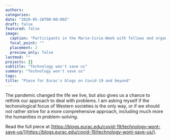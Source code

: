 ```yaml
---
authors:
categories:
date: "2020-05-28T00:00:00Z"
draft: false
featured: false
image:
  caption: "Participants in the Marie-Curie-Week with fellows and organizers"
  focal_point: ""
  placement: 2
  preview_only: false
lastmod: ""
projects: []
subtitle: "Technology won't save us"
summary: "Technology won't save us"
tags:
title: "Piece for Eurac's blogs on Covid-19 and beyond"
---
```


The pandemic changed the life we live, but also gives us a chance to rethink our approach to deal with problems. I am asking myself if the techonological focus of Western societies is the only way, or if we should not rather strive for a more comprehensive approach, including much more the humanities in problem-solving.

Read the full piece at [https://blogs.eurac.edu/covid-19/technology-wont-save-us/](https://blogs.eurac.edu/covid-19/technology-wont-save-us/).
